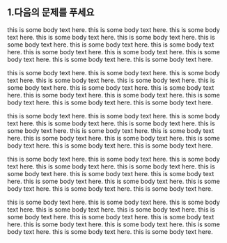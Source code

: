 ## 1.다음의 문제를 푸세요 

this is some body text here. this is some body text here. this is some body text here. this is some body text here. this is some body text here. this is some body text here. this is some body text here. this is some body text here. this is some body text here. this is some body text here. this is some body text here. this is some body text here. this is some body text here. 

this is some body text here. this is some body text here. this is some body text here. this is some body text here. this is some body text here. this is some body text here. this is some body text here. this is some body text here. this is some body text here. this is some body text here. this is some body text here. this is some body text here. this is some body text here. 

this is some body text here. this is some body text here. this is some body text here. this is some body text here. this is some body text here. this is some body text here. this is some body text here. this is some body text here. this is some body text here. this is some body text here. this is some body text here. this is some body text here. this is some body text here. 


this is some body text here. this is some body text here. this is some body text here. this is some body text here. this is some body text here. this is some body text here. this is some body text here. this is some body text here. this is some body text here. this is some body text here. this is some body text here. this is some body text here. this is some body text here. 

this is some body text here. this is some body text here. this is some body text here. this is some body text here. this is some body text here. this is some body text here. this is some body text here. this is some body text here. this is some body text here. this is some body text here. this is some body text here. this is some body text here. this is some body text here. 